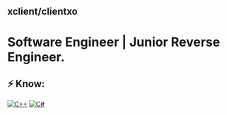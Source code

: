 ## xclient/clientxo
# Software Engineer | Junior Reverse Engineer.

## ⚡ Know:
[![C++](https://img.shields.io/badge/-C++-black?logo=cplusplus)](https://wikipedia.org/wiki/C++)
[![C#](https://img.shields.io/badge/-C#-black?logo=cs)](https://wikipedia.org/wiki/C_Sharp_(programming_language))

